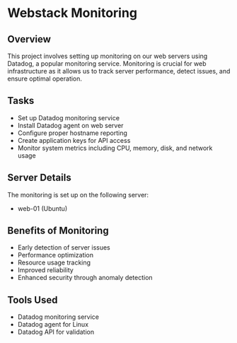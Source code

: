 # Webstack Monitoring

## Overview
This project involves setting up monitoring on our web servers using Datadog, a popular monitoring service. Monitoring is crucial for web infrastructure as it allows us to track server performance, detect issues, and ensure optimal operation.

## Tasks
- Set up Datadog monitoring service
- Install Datadog agent on web server
- Configure proper hostname reporting
- Create application keys for API access
- Monitor system metrics including CPU, memory, disk, and network usage

## Server Details
The monitoring is set up on the following server:
- web-01 (Ubuntu)

## Benefits of Monitoring
- Early detection of server issues
- Performance optimization
- Resource usage tracking
- Improved reliability
- Enhanced security through anomaly detection

## Tools Used
- Datadog monitoring service
- Datadog agent for Linux
- Datadog API for validation